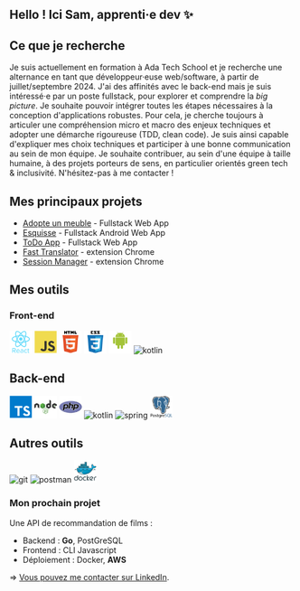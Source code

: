 ## Hello ! Ici Sam, apprenti·e dev :sparkles:

## Ce que je recherche
Je suis actuellement en formation à Ada Tech School et je recherche une alternance en tant que développeur·euse web/software, à partir de juillet/septembre 2024.
J'ai des affinités avec le back-end mais je suis intéressé·e par un poste fullstack, pour explorer et comprendre la _big picture_.
Je souhaite pouvoir intégrer toutes les étapes nécessaires à la conception d'applications robustes. Pour cela, je cherche toujours à articuler une compréhension micro et macro des enjeux techniques et adopter une démarche rigoureuse (TDD, clean code). Je suis ainsi capable d'expliquer mes choix techniques et participer à une bonne communication au sein de mon équipe.
Je souhaite contribuer, au sein d'une équipe à taille humaine, à des projets porteurs de sens, en particulier orientés green tech & inclusivité. N'hésitez-pas à me contacter !

## Mes principaux projets
- [Adopte un meuble](https://github.com/SamLavazais/Adopteunmeuble) - Fullstack Web App
- [Esquisse](https://github.com/SamLavazais/Equisse_mobileApp) - Fullstack Android Web App
- [ToDo App](https://github.com/SamLavazais/ToDoApp) - Fullstack Web App
- [Fast Translator](https://github.com/SamLavazais/extensionChrome-FastTranslator) - extension Chrome
- [Session Manager](https://github.com/SamLavazais/extensionChrome_SessionManager) - extension Chrome

## Mes outils

### Front-end
<p align="left">
  <img src="https://raw.githubusercontent.com/devicons/devicon/master/icons/react/react-original-wordmark.svg" alt="react" width="40" height="40"/>
  <img src="https://raw.githubusercontent.com/devicons/devicon/master/icons/javascript/javascript-original.svg" alt="javascript" width="40" height="40"/>
  <img src="https://raw.githubusercontent.com/devicons/devicon/master/icons/html5/html5-original-wordmark.svg" alt="html5" width="40" height="40"/>
  <img src="https://raw.githubusercontent.com/devicons/devicon/master/icons/css3/css3-original-wordmark.svg" alt="css3" width="40" height="40"/>
  <img src="https://raw.githubusercontent.com/devicons/devicon/master/icons/android/android-original-wordmark.svg" alt="android" width="40" height="40"/>
  <img src="https://www.vectorlogo.zone/logos/kotlinlang/kotlinlang-icon.svg" alt="kotlin" width="40" height="40"/>
</p>

## Back-end
<p align="left">
  <img src="https://raw.githubusercontent.com/devicons/devicon/master/icons/typescript/typescript-original.svg" alt="typescript" width="40" height="40"/>
  <img src="https://raw.githubusercontent.com/devicons/devicon/master/icons/nodejs/nodejs-original-wordmark.svg" alt="nodejs" width="40" height="40"/>
  <img src="https://raw.githubusercontent.com/devicons/devicon/master/icons/php/php-original.svg" alt="php" width="40" height="40"/>
  <img src="https://www.vectorlogo.zone/logos/kotlinlang/kotlinlang-icon.svg" alt="kotlin" width="40" height="40"/>
  <img src="https://www.vectorlogo.zone/logos/springio/springio-icon.svg" alt="spring" width="40" height="40"/>
  <img src="https://raw.githubusercontent.com/devicons/devicon/master/icons/postgresql/postgresql-original-wordmark.svg" alt="postgresql" width="40" height="40"/>
</p>

## Autres outils
<p align="left">
  <img src="https://www.vectorlogo.zone/logos/git-scm/git-scm-icon.svg" alt="git" width="40" height="40"/> </a>
  <img src="https://www.vectorlogo.zone/logos/getpostman/getpostman-icon.svg" alt="postman" width="40" height="40"/>
  <img src="https://raw.githubusercontent.com/devicons/devicon/master/icons/docker/docker-original-wordmark.svg" alt="docker" width="40" height="40"/>
</p>

### Mon prochain projet
Une API de recommandation de films :
- Backend : **Go**, PostGreSQL
- Frontend : CLI Javascript
- Déploiement : Docker, **AWS**

=> [Vous pouvez me contacter sur LinkedIn](https://www.linkedin.com/in/sam-lavazais/).
